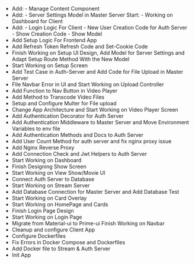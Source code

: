 - Add: - Manage Content Component
- Add: - Server Settings Model in Master Server Start: - Working on Dashboard for Client
- Add: - Login Logic For Client - New User Creation Code for Auth Server - Show Creation Code - Show Model
- Add Setup Logic For Frontend App
- Add Refresh Token Refresh Code and Set-Cookie Code
- Finish Working on Setup UI Design, Add Model for Server Settings and Adapt Setup Route Method With the New Model
- Start Working on Setup Screen
- Add Test Case in Auth-Server and Add Code for File Upload in Master Server
- FIle Navbar Error in UI and Start Working on Upload Controller
- Add Function to Nav Button in Video Player
- Add Method to Transcode Video Files
- Setup and Configure Multer for File upload
- Change App Architecture and Start Working on Video Player Screen
- Add Authentication Decorator for Auth Server
- Add Authentication Middleware to Master Server and Move Environment Variables to env file
- Add Authentication Methods and Docs to Auth Server
- Add User Count Method for auth server and fix nginx proxy issue
- Add Nginx Reverse Proxy
- Add Connection Check and Jwt Helpers to Auth Server
- Start Working on Dashboard
- Finish Designing Show Screen
- Start Working on View Show/Movie UI
- Connect Auth Server to Database
- Start Working on Stream Server
- Add Database Connection for Master Server and Add Database Test
- Start Working on Card Overlay
- Start Working on HomePage and Cards
- Finish Login Page Design
- Start Working on Login Page
- Migrate from Material-ui to Prime-ui Finish Working on Navbar
- Cleanup and configure Client App
- Configure Dockerfiles
- Fix Errors in Docker Compose and Dockerfiles
- Add Docker file to Stream & Auth Server
- Init App
